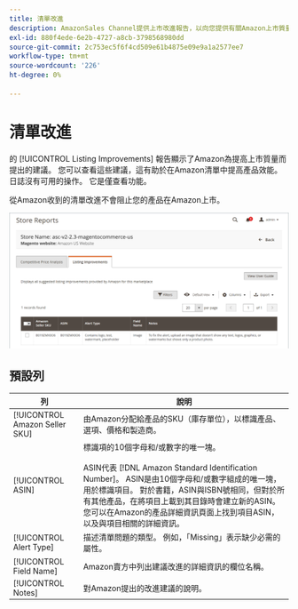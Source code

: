 ```yaml
---
title: 清單改進
description: AmazonSales Channel提供上市改進報告，以向您提供有關Amazon上市質量改進的建議。
exl-id: 880f4ede-6e2b-4727-a8cb-3798568980dd
source-git-commit: 2c753ec5f6f4cd509e61b4875e09e9a1a2577ee7
workflow-type: tm+mt
source-wordcount: '226'
ht-degree: 0%

---
```


# 清單改進

的 [!UICONTROL Listing Improvements] 報告顯示了Amazon為提高上市質量而提出的建議。 您可以查看這些建議，這有助於在Amazon清單中提高產品效能。 日誌沒有可用的操作。 它是僅查看功能。

從Amazon收到的清單改進不會阻止您的產品在Amazon上市。

![清單改進](assets/amazon-listing-improvements.png)

## 預設列

| 列 | 說明 |
|--- |--- |
| [!UICONTROL Amazon Seller SKU] | 由Amazon分配給產品的SKU（庫存單位），以標識產品、選項、價格和製造商。 |
| [!UICONTROL ASIN] | 標識項的10個字母和/或數字的唯一塊。<br><br>ASIN代表 [!DNL Amazon Standard Identification Number]。 ASIN是由10個字母和/或數字組成的唯一塊，用於標識項目。 對於書籍，ASIN與ISBN號相同，但對於所有其他產品，在將項目上載到其目錄時會建立新的ASIN。 您可以在Amazon的產品詳細資訊頁面上找到項目ASIN，以及與項目相關的詳細資訊。 |
| [!UICONTROL Alert Type] | 描述清單問題的類型。 例如，「Missing」表示缺少必需的屬性。 |
| [!UICONTROL Field Name] | Amazon賣方中列出建議改進的詳細資訊的欄位名稱。 |
| [!UICONTROL Notes] | 對Amazon提出的改進建議的說明。 |
